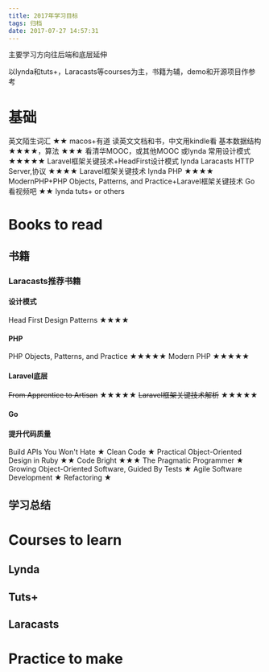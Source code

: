 ```yaml
---
title: 2017年学习目标
tags: 归档
date: 2017-07-27 14:57:31
---
```


主要学习方向往后端和底层延伸

<!-- more -->

以lynda和tuts+，Laracasts等courses为主，书籍为辅，demo和开源项目作参考

# 基础
英文陌生词汇 ★★  macos+有道 读英文文档和书，中文用kindle看
基本数据结构★★★★，算法 ★★★  看清华MOOC，或其他MOOC 或lynda
常用设计模式 ★★★★★  Laravel框架关键技术+HeadFirst设计模式 lynda  Laracasts
HTTP Server,协议 ★★★★  Laravel框架关键技术 lynda
PHP ★★★★   ModernPHP+PHP Objects, Patterns, and Practice+Laravel框架关键技术
Go 看视频吧 ★★ lynda tuts+ or others

# Books to read
## 书籍
### Laracasts推荐书籍

#### 设计模式
Head First Design Patterns ★★★★
#### PHP
PHP Objects, Patterns, and Practice  ★★★★★
Modern PHP ★★★★★
#### Laravel底层
~~From Apprentice to Artisan~~ ★★★★★
~~Laravel框架关键技术解析~~ ★★★★★

#### Go

#### 提升代码质量
Build APIs You Won't Hate  ★
Clean Code ★
Practical Object-Oriented Design in Ruby  ★★
Code Bright ★★★
The Pragmatic Programmer ★
Growing Object-Oriented Software, Guided By Tests ★
Agile Software Development ★
Refactoring ★


## 学习总结


# Courses to learn
## Lynda

## Tuts+

## Laracasts


# Practice to make

